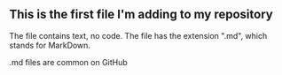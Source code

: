 ## This is the first file I'm adding to my repository

The file contains text, no code. The file has the extension ".md", which stands for MarkDown.

.md files are common on GitHub
